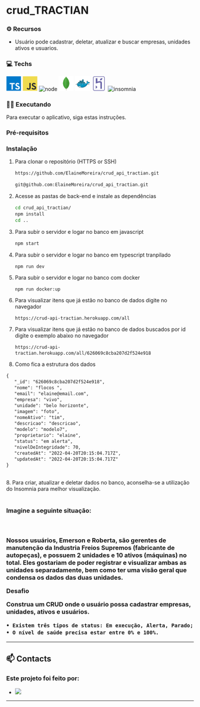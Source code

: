 # crud_TRACTIAN

<h3 id="features">⚙ Recursos</h3>

- Usuário pode cadastrar, deletar, atualizar e buscar empresas, unidades ativos e usuarios.

<h3 id="techs">💻 Techs</h3>
  
<div>
  <img src="https://raw.githubusercontent.com/devicons/devicon/1119b9f84c0290e0f0b38982099a2bd027a48bf1/icons/typescript/typescript-original.svg" alt="typescript" width="40" height="40"/> 
  <img src="https://raw.githubusercontent.com/devicons/devicon/master/icons/javascript/javascript-original.svg" alt="javascript" width="40" height="40"/>
  <img src="https://cdn.jsdelivr.net/gh/devicons/devicon/icons/nodejs/nodejs-original.svg" alt="node" width="40" height="40"/>
  <img src="https://raw.githubusercontent.com/devicons/devicon/1119b9f84c0290e0f0b38982099a2bd027a48bf1/icons/mongodb/mongodb-original.svg" alt="mongo" width="40" height="40"/>
  <img src="https://raw.githubusercontent.com/devicons/devicon/1119b9f84c0290e0f0b38982099a2bd027a48bf1/icons/docker/docker-original.svg" alt="docker" width="40" height="40"/>
  <img src="https://raw.githubusercontent.com/devicons/devicon/1119b9f84c0290e0f0b38982099a2bd027a48bf1/icons/heroku/heroku-original.svg" alt="heroku" width="40" height="40"/>
   <img src=https://seeklogo.com/images/I/insomnia-logo-A35E09EB19-seeklogo.com.png alt="insomnia" width="40" height="40"/>

<br/>
</div>

<h3>👨‍💻 Executando</h3>

Para executar o aplicativo, siga estas instruções.

<h3 id="prerequisites">Pré-requisitos</h3>

<h3 id="installation">Instalação</h3>

1. Para clonar o repositório (HTTPS or SSH)
   ```sh
   https://github.com/ElaineMoreira/crud_api_tractian.git
   ```
    
   ```sh
   git@github.com:ElaineMoreira/crud_api_tractian.git
   ```

2. Acesse as pastas de back-end e instale as dependências

   ```sh
   cd crud_api_tractian/
   npm install
   cd ..
   ```

3. Para subir o servidor e logar no banco em javascript

   ```sh
   npm start

   ```

4. Para subir o servidor e logar no banco em typescript tranpilado

   ```sh
   npm run dev
   ```

5. Para subir o servidor e logar no banco com docker

   ```
   npm run docker:up
   ```

6. Para visualizar itens que já estão no banco de dados digite no navegador

   ```
   https://crud-api-tractian.herokuapp.com/all
   ```   

7. Para visualizar itens que já estão no banco de dados buscados por id digite o exemplo abaixo no navegador

   ```
   https://crud-api-tractian.herokuapp.com/all/626069c8cba207d2f524e918
   ```

9. Como fica a estrutura dos dados

 ```
{
	"_id": "626069c8cba207d2f524e918",
	"nome": "flocos ",
	"email": "elaine@email.com",
	"empresa": "vivo",
	"unidade": "belo horizonte",
	"imagem": "foto",
	"nomeAtivo": "tim",
	"descricao": "descricao",
	"modelo": "modelo7",
	"proprietario": "elaine",
	"status": "em alerta",
	"nivelDeIntegridade": 70,
	"createdAt": "2022-04-20T20:15:04.717Z",
	"updatedAt": "2022-04-20T20:15:04.717Z"
}
```
<br/>
8. Para criar, atualizar e deletar dados no banco, aconselha-se a utilização do Insomnia para melhor visualização.   
<br/>  
<br/>

<h3>Imagine a seguinte situação:<h3>
<br/>

Nossos usuários, Emerson e Roberta, são gerentes de manutenção da Industria Freios Supremos (fabricante de autopeças), e possuem 2 unidades e 10 ativos (máquinas) no total. Eles gostariam de poder registrar e visualizar ambas as unidades separadamente, bem como ter uma visão geral que condensa os dados das duas unidades.

Desafio

Construa um CRUD onde o usuário possa cadastrar empresas, unidades, ativos e usuários.

    • Existem três tipos de status: Em execução, Alerta, Parado;
    • O nível de saúde precisa estar entre 0% e 100%.

---

<h2 id="contacts">📫 Contacts</h2>
    
<h3>Este projeto foi feito por:</h3>
<ul>
    <li>
      <a href="https://github.com/ElaineMoreira" target="_blank">
        <img src="https://img.shields.io/badge/-Elaine Moreira-black?style=flat&logo=Github&logoColor=white">
      </a>
    </li>
</ul>

---
